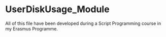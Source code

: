 # UserDiskUsage_Module
All of this file have been developed during a Script Programming course in my Erasmus Programme.
